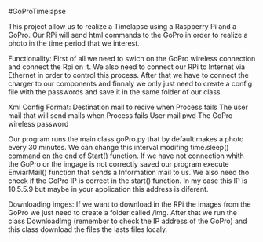 #GoProTimelapse

This project allow us to realize a Timelapse using a Raspberry Pi and a GoPro. Our RPi will send html commands to the GoPro in order to realize a photo in the time period that we interest.

Functionality:
First of all we need to swich on the GoPro wireless connection and connect the Rpi on it. We also need to connect our RPi to Internet via Ethernet in order to control this process.
After that we have to connect the charger to our components and finnaly we only just need to create a <xml> config file with the passwords and save it in the same folder of our class. 

Xml Config Format:
<goPro>
<destmail>Destination mail to recive when Process fails</destmail>
<frommail>The user mail that will send mails when Process fails</frommail>
<mailpwd>User mail pwd</mailpwd>
<wifipwd>The GoPro wireless password</wifipwd>
</goPro>

Our program runs the main class goPro.py that by default makes a photo every 30 minutes. We can change this interval modifing time.sleep() command on the end of Start() function.
If we have not connection whith the GoPro or the imgage is not correctly saved our program execute EnviarMail() function that sends a Information mail to us.
We also need tho check if the GoPro IP is correct in the start() function. In my case this IP is 10.5.5.9 but maybe in your application this address is diferent.

Downloading imges:
If we want to download in the RPi the images from the GoPro we just need to create a folder called /img. After that we run the class DownloadImg (remember to check the IP address of the GoPro) and this class download the files the lasts files localy.
